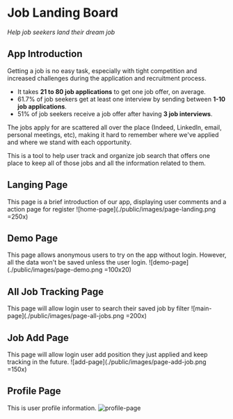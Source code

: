 # Job Landing Board

*Help job seekers land their dream job*

## App Introduction

Getting a job is no easy task, especially with tight competition and increased challenges during the application and
recruitment process.

- It takes **21 to 80 job applications** to get one job offer, on average.
- 61.7% of job seekers get at least one interview by sending between **1-10 job applications**.
- 51% of job seekers receive a job offer after having **3 job interviews**.

The jobs apply for are scattered all over the place (Indeed, LinkedIn, email, personal meetings, etc),
making it hard to remember where we've applied and where we stand with each opportunity.

This is a tool to help user track and organize job search that offers one place to keep all of those jobs and all the
information related to them.

## Langing Page

This page is a brief introduction of our app, displaying user comments and a action page for register
![home-page](./public/images/page-landing.png =250x)

## Demo Page

This page allows anonymous users to try on the app without login. However, all the data won't be saved unless the user
login.
![demo-page](./public/images/page-demo.png =100x20)

## All Job Tracking Page

This page will allow login user to search their saved job by filter
![main-page](./public/images/page-all-jobs.png =200x)

## Job Add Page

This page will allow login user add position they just applied and keep tracking in the future.
![add-page](./public/images/page-add-job.png =150x)

## Profile Page

This is user profile information.
![profile-page](./public/images/page-profile.png)
